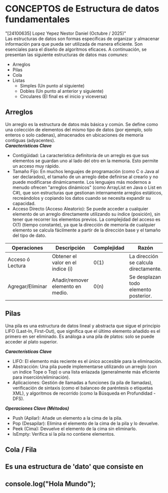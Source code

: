 # CONCEPTOS de Estructura de datos fundamentales
"[24100635] Lopez Yepez Nestor Daniel (Octubre / 2025)"  
Las estructuras de datos son formas específicas de organizar y almacenar información para que pueda ser utilizada de manera eficiente. Son esenciales para el diseño de algoritmos eficaces. A continuación, se presentan las siguiente estructuras de datos mas *comunes*:
 - Arreglos
 - Pilas
 - Cola
 - Listas
     - Simples (Un punto al siguiente)
     - Dobles (Un punto al anterior y siguiente)
     - Circulares (El final es el inicio y viceversa)
    
## Arreglos
Un arreglo es la estructura de datos más básica y común. Se define como una colección de elementos del mismo tipo de datos (por ejemplo, solo enteros o solo cadenas), almacenados en ubicaciones de memoria contiguas (adyacentes).  
***Características Clave***  
- Contigüidad: La característica definitoria de un arreglo es que sus elementos se guardan uno al lado del otro en la memoria. Esto permite un acceso muy rápido.  
- Tamaño Fijo: En muchos lenguajes de programación (como C o Java al ser declarados), el tamaño de un arreglo debe definirse al crearlo y no puede modificarse dinámicamente. Los lenguajes más modernos a menudo ofrecen "arreglos dinámicos" (como ArrayList en Java o List en C#), que son estructuras que gestionan internamente arreglos estáticos, recreándolos y copiando los datos cuando se necesita expandir su capacidad.  
- Acceso Directo (Acceso Aleatorio): Se puede acceder a cualquier elemento de un arreglo directamente utilizando su índice (posición), sin tener que recorrer los elementos previos. La complejidad del acceso es O(1) (tiempo constante), ya que la dirección de memoria de cualquier elemento se calcula fácilmente a partir de la dirección base y el tamaño del tipo de dato.  
  
|   Operaciones   |            Descripción            | Complejidad |              Razón              |  
|------------------|-----------------------------------|------|---------------------------------------|    
| Acceso ó Lectura | Obtener el valor en el indice (i) | 0(1) | La dirección se calcula directamente. |  
| Agregar/Eliminar | Añadir/remover elemento en medio. | 0(n) | Se desplazan todo elemento posterior. |  

## Pilas
Una pila es una estructura de datos lineal y abstracta que sigue el principio LIFO (Last-In, First-Out), que significa que el último elemento añadido es el primero en ser eliminado. Es análoga a una pila de platos: solo se puede acceder al plato superior.  

***Características Clave***  
- LIFO: El elemento más reciente es el único accesible para la eliminación.  
- Abstracción: Una pila puede implementarse utilizando un arreglo (con un índice Tope o Top) o una lista enlazada (generalmente más eficiente para inserción/eliminación).  
- Aplicaciones: Gestión de llamadas a funciones (la pila de llamadas), verificación de sintaxis (como el balanceo de paréntesis o etiquetas XML), y algoritmos de recorrido (como la Búsqueda en Profundidad - DFS).  

***Operaciones Clave (Métodos)***
- Push (Apilar): Añade un elemento a la cima de la pila.  
- Pop (Desapilar): Elimina el elemento de la cima de la pila y lo devuelve.  
- Peek (Cima): Devuelve el elemento de la cima sin eliminarlo.  
- IsEmpty: Verifica si la pila no contiene elementos.  

## Cola / Fila
Es una estructura de 'dato' que consiste en
  ---
  console.log("Hola Mundo");
  ---
